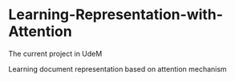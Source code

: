 # Learning-Representation-with-Attention
The current project in UdeM

Learning document representation based on attention mechanism
